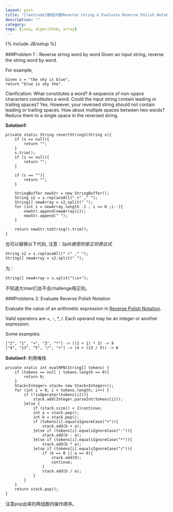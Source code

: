 ```yaml
---
layout: post
title: "[leetcode]数组问题Reverse string & Evaluate Reverse Polish Notation"
description: ""
category: 
tags: [java, algorithsm, array]
---
```

{% include JB/setup %}

###Problem 1：Reverse string word by word
Given an input string, reverse the string word by word.

For example,

	Given s = "the sky is blue",
	return "blue is sky the".

Clarification:
What constitutes a word?
A sequence of non-space characters constitutes a word.
Could the input string contain leading or trailing spaces?
Yes. However, your reversed string should not contain leading or trailing spaces.
How about multiple spaces between two words?
Reduce them to a single space in the reversed string.

**Solution1:**

    private static String revertString1(String s){
        if (s == null){
            return "";
        }
        s.trim();
        if (s == null){
            return "";
        }

        if (s == ""){
            return "";
        }

        StringBuffer newStr = new StringBuffer();
        String s2 = s.replaceAll(" +" ," ");
        String[] newArray = s2.split(" ");
        for (int i = newArray.length -1 ; i >= 0 ;i--){
            newStr.append(newArray[i]);
            newStr.append(" ");
        }

        return newStr.toString().trim();
    }

也可以替换以下代码, 注意：*Split接受的是正则表达式*

    String s2 = s.replaceAll(" +" ," ");
    String[] newArray = s2.split(" ");
    
为：

	String[] newArray = s.split("\\s+");

不知道大Inter们会不会challenge用正则。

###Problems 2: Evaluate Reverse Polish Notation

Evaluate the value of an arithmetic expression in [Reverse Polish Notation](http://en.wikipedia.org/wiki/Reverse_Polish_notation).

Valid operators are +, -, *, /. Each operand may be an integer or another expression.

Some examples:
	
	["2", "1", "+", "3", "*"] -> ((2 + 1) * 3) -> 9
    ["4", "13", "5", "/", "+"] -> (4 + (13 / 5)) -> 6
    
**Solution1:** 利用堆栈

    private static int evalRPN(String[] tokens) {
        if (tokens == null | tokens.length == 0){
            return 0;
        }
        Stack<Integer> stack= new Stack<Integer>();
        for (int i = 0; i < tokens.length; i++) {
            if (!isOperator(tokens[i])){
                stack.add(Integer.parseInt(tokens[i]));
            }else {
                if (stack.size() < 2)continue;
                int a = stack.pop();
                int b = stack.pop();
                if (tokens[i].equalsIgnoreCase("+")){
                    stack.add(b + a);
                }else if (tokens[i].equalsIgnoreCase("-")){
                    stack.add(b - a);
                }else if (tokens[i].equalsIgnoreCase("*")){
                    stack.add(b * a);
                }else if (tokens[i].equalsIgnoreCase("/")){
                    if (b == 0 || a == 0){
                        stack.add(0);
                        continue;
                    }
                    stack.add(b / a);
                }
            }
        }
        return stack.pop();
    }
    
注意pop出来的两组数的操作顺序。

